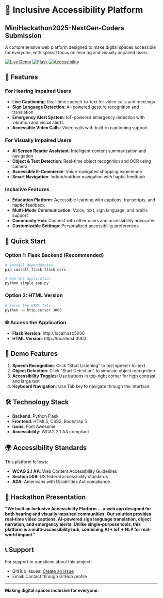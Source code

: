 # 🚀 Inclusive Accessibility Platform
## MiniHackathon2025-NextGen-Coders Submission

A comprehensive web platform designed to make digital spaces accessible for everyone, with special focus on hearing and visually impaired users.

[![Live Demo](https://img.shields.io/badge/Live%20Demo-Available-green)](http://localhost:5000)
[![Flask](https://img.shields.io/badge/Flask-2.3.3-green)](https://flask.palletsprojects.com/)
[![Accessibility](https://img.shields.io/badge/Accessibility-WCAG%202.1%20AA-orange)](https://www.w3.org/WAI/WCAG21/quickref/)

## 🌟 Features

### For Hearing Impaired Users
- **Live Captioning**: Real-time speech-to-text for video calls and meetings
- **Sign Language Detection**: AI-powered gesture recognition and translation
- **Emergency Alert System**: IoT-powered emergency detection with vibration and visual alerts
- **Accessible Video Calls**: Video calls with built-in captioning support

### For Visually Impaired Users
- **AI Screen Reader Assistant**: Intelligent content summarization and navigation
- **Object & Text Detection**: Real-time object recognition and OCR using camera
- **Accessible E-Commerce**: Voice-navigated shopping experience
- **Smart Navigation**: Indoor/outdoor navigation with haptic feedback

### Inclusive Features
- **Education Platform**: Accessible learning with captions, transcripts, and haptic feedback
- **Multi-Mode Communication**: Voice, text, sign language, and braille support
- **Community Hub**: Connect with other users and accessibility advocates
- **Customizable Settings**: Personalized accessibility preferences

## 🚀 Quick Start

### Option 1: Flask Backend (Recommended)
```bash
# Install dependencies
pip install flask flask-cors

# Run the application
python simple_app.py
```

### Option 2: HTML Version
```bash
# Serve the HTML file
python -m http.server 3000
```

### 🌐 Access the Application
- **Flask Version**: http://localhost:5000
- **HTML Version**: http://localhost:3000

## 🎯 Demo Features

1. **Speech Recognition**: Click "Start Listening" to test speech-to-text
2. **Object Detection**: Click "Start Detection" to simulate object recognition
3. **Accessibility Toggles**: Use buttons in top-right corner for high contrast and large text
4. **Keyboard Navigation**: Use Tab key to navigate through the interface

## 🛠️ Technology Stack

- **Backend**: Python Flask
- **Frontend**: HTML5, CSS3, Bootstrap 5
- **Icons**: Font Awesome
- **Accessibility**: WCAG 2.1 AA compliant

## 🌍 Accessibility Standards

This platform follows:
- **WCAG 2.1 AA**: Web Content Accessibility Guidelines
- **Section 508**: US federal accessibility standards
- **ADA**: Americans with Disabilities Act compliance

## 🎉 Hackathon Presentation

**"We built an Inclusive Accessibility Platform — a web app designed for both hearing and visually impaired communities. Our solution provides real-time video captions, AI-powered sign language translation, object narration, and emergency alerts. Unlike single-purpose tools, this platform is a multi-accessibility hub, combining AI + IoT + NLP for real-world impact."**

## 📞 Support

For support or questions about this project:
- GitHub Issues: [Create an issue](https://github.com/GOWSIKASURENDRAN/MiniHackathon2025-NextGen-Coders/issues)
- Email: Contact through GitHub profile

---

**Making digital spaces inclusive for everyone.**
